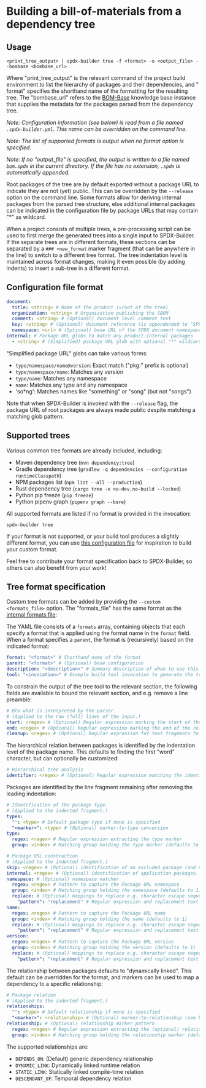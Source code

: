 # Building a bill-of-materials from a dependency tree

## Usage

```shell
<print_tree_output> | spdx-builder tree -f <format> -o <output_file> --bombase <bombase_url>
```

Where "print_tree_output" is the relevant command of the project build
environment to list the hierarchy of packages and their dependencies, and "
format" specifies the shorthand name of the formatting for the resulting tree.
The "bombase_url" refers to
the [BOM-Base](https://github.com/philips-software/bom-base) knowledge base
instance that supplies the metadata for the packages parsed from the dependency
tree.

_Note: Configuration information (see below) is read from a file
named `.spdx-builder.yml`. This name can be overridden on the command line._

_Note: The list of supported formats is output when no format option is
specified._

_Note: If no "output_file" is specified, the output is written to a file named
`bom.spdx` in the current directory. If the file has no extension, `.spdx`
is automatically appended._

Root packages of the tree are by default exported without a package URL to
indicate they are not (yet) public. This can be overridden by the `--release`
option on the command line. Some formats allow for deriving internal packages
from the parsed tree structure, else additional internal packages can be
indicated in the configuration file by package URLs that may contain "*" as
wildcard.

When a project consists of multiple trees, a pre-processing script can be used
to first merge the generated trees into a single input to SPDX-Builder. If the
separate trees are in different formats, these sections can be separated by
a `### <new_format` marker fragment (that can be anywhere in the line) to switch
to a different tree format. The tree indentation level is maintained across
format changes, making it even possible (by adding indents) to insert a sub-tree
in a different format.

## Configuration file format

```yaml
document:
  title: <string> # Name of the product (=root of the tree)
  organization: <string> # Organization publishing the SBOM
  comment: <string> # (Optional) document level comment text
  key: <string> # (Optional) document reference (is appendended to "SPDXRef-")
  namespace: <url> # (Optional) base URL of the SPDX document namespace
internal: # Package URL globs to match any product-internal packages
  - <string> # (Simplified) package URL glob with optional "*" wildcards
```

"Simplified package URL" globs can take various forms:

- `type/namespace/name@version`: Exact match ("pkg:" prefix is optional)
- `type/namespace/name`: Matches any version
- `type/name`: Matches any namespace
- `name`: Matches any type and any namespace
- 'so*ng': Matches names like "something" or "song" (but not "songs")

Note that when SPDX-Builder is invoked with the `--release` flag, the package
URL of root packages are always made public despite matching a matching glob
pattern.

## Supported trees

Various common tree formats are already included, including:

- Maven dependency tree (`mvn dependency:tree`)
- Gradle dependency
  tree (`gradlew -q dependencies --configuration runtimeClasspath`)
- NPM packages list (`npm list --all --production`)
- Rust dependency tree (`cargo tree -e no-dev,no-build --locked`)
- Python pip freeze (`pip freeze`)
- Python pipenv graph (`pipenv graph --bare`)

All supported formats are listed if no format is provided in the invocation:

```shell
spdx-builder tree
```

If your format is not supported, or your build tool produces a slightly
different format, you can
use [this configuration file](../src/main/resources/treeformats.yml)
for inspiration to build your custom format.

Feel free to contribute your format specification back to SPDX-Builder, so
others can also benefit from your work!

## Tree format specification

Custom tree formats can be added by providing the `--custom <formats_file>`
option. The "formats_file" has the same format as
the [internal formats file](../src/main/resources/treeformats.yml):

The YAML file consists of a `formats` array, containing objects that each
specify a format that is applied using the format name in the `format` field.
When a format specifies a `parent`, the format is (recursively) based on the
indicated format:

```yaml
format: "<format>" # Shorthand name of the format
parent: "<format>" # (Optional) base configuration
description: "<description>" # Summary description of when to use this format
tool: "<invocation>" # Example build tool invocation to generate the tree output
```

To constrain the output of the tree tool to the relevant section, the following
fields are available to bound the relevant section, and e.g. remove a line
preamble:

```yaml
# Bto what is interpreted by the parser.
# (Applied to the raw (full) lines of the input.)
start: <regex> # (Optional) Regular expression marking the start of the relevant tree
end: <regex> # (Optional) Regular expressino marking the end of the relevant tree
cleanup: <regex> # (Optional) Regular expression for text fragments to be removed prior to parsing
```

The hierarchical relation between packages is identified by the indentation
level of the package name. This defaults to finding the first "word" character,
but can optionally be customized:

```yaml
# Hierarchical tree analysis
identifier: <regex> # (Optional) Regular expression matching the identifier start to determine the tree indent position.
```

Packages are identified by the line fragment remaining after removing the
leading indentation:

```yaml
# Identification of the package type.
# (Applied to the indented fragment.)
types:
  "": <type> # Default package type if none is specified
  "<marker>": <type> # (Optional) marker-to-type conversion
type:
  regex: <regex> # Regular expression extracting the type marker 
  group: <index> # Matching group holding the type marker (defaults to 1)

# Package URL construction
# (Applied to the indented fragment.)
skip: <regex> # (Optional) identification of an excluded package (and nested subpackages).
internal: <regex> # (Optional) identification of application packages.
namespace: # (Optional) namespace matcher
  regex: <regex> # Pattern to capture the Package URL namespace
  group: <index> # Matching group holding the namespace (defaults to 1)
  replace: # (Optional) mappings to replace e.g. character escape sequences
    "pattern": "replacement" # Regular expression and replacement text
name:
  regex: <regex> # Pattern to capture the Package URL name
  group: <index> # Matching group holding the name (defaults to 1)
  replace: # (Optional) mappings to replace e.g. character escape sequences
    "pattern": "replacement" # Regular expression and replacement text
version:
  regex: <regex> # Pattern to capture the Package URL version 
  group: <index> # Matching group holding the version (defaults to 1)
  replace: # (Optional) mappings to replace e.g. character escape sequences
    "pattern": "replacement" # Regular expression and replacement text
```

The relationship between packages defaults to "dynamically linked". This default
can be overridden for the format, and markers can be used to map a dependency to
a specific relationship:

```yaml
# Package relation
# (Applied to the indented fragment.)
relationships:
  "": <type> # Default relationship if none is specified
  "<marker>": <relationship> # (Optional) marker-to-relationship (see below) conversion
relationship: # (Optional) relationship marker pattern 
  regex: <regex> # Regular expression extracting the (optional) relationship marker 
  group: <index> # Matching group holding the relationship marker (defaults to 1)
```

The supported relationships are:
- `DEPENDS_ON`: (Default) generic dependency relationship
- `DYNAMIC_LINK`: Dynamically linked runtime relation
- `STATIC_LINK`: Statically linked compile-time relation
- `DESCENDANT_OF`: Temporal dependency relation 

